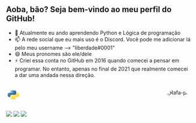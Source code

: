 ## Aoba, bão? Seja bem-vindo ao meu perfil do GitHub! 

- 🌱 Atualmente eu ando aprendendo Python e Lógica de programação
- 📫 A rede social que eu mais uso é o Discord. Você pode me adicionar lá pelo meu username --> "liberdade#0001"
- 😄 Meus pronomes são ele/dele
- ⚡ Criei essa conta no GitHub em 2016 quando comecei a pensar em programar. No entanto, apenas no final de 2021 que realmente comecei a dar uma andada nessa direção.

<div style="display: inline_block"><br>
  <img align="center" alt="Rafa-Python" height="30" width="40" src="https://raw.githubusercontent.com/devicons/devicon/master/icons/python/python-original.svg">
  <img align="right" alt="Rafa-pic" height="150" style="border-radius:50px;" src="https://media.discordapp.net/attachments/878467817475817485/926365360729513994/hyouka.gif">
</div>
  
  ##
 
<div> 
  <a href="https://instagram.com/gabrielwolffernandes" target="_blank"><img src="https://img.shields.io/badge/-Instagram-%23E4405F?style=for-the-badge&logo=instagram&logoColor=white" target="_blank"></a>
 <a href="https://discord.gg/uFZNHAV97Q" target="_blank"><img src="https://img.shields.io/badge/Discord-7289DA?style=for-the-badge&logo=discord&logoColor=white" target="_blank"></a> 
  <a href="https://www.linkedin.com/in/gabriel-wolf-95473a20b/" target="_blank"><img src="https://img.shields.io/badge/-LinkedIn-%230077B5?style=for-the-badge&logo=linkedin&logoColor=white" target="_blank"></a> 
 
</div>
